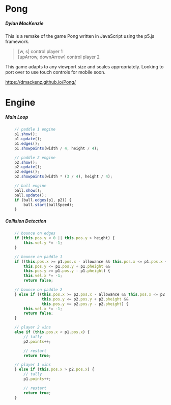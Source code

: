 # Pong
##### Dylan MacKenzie

This is a remake of the game Pong written in JavaScript using the p5.js framework.

> [w, s] control player 1 <br>
> [upArrow, downArrow] control player 2

This game adapts to any viewport size and scales appropriately. Looking to port over to use touch controls for mobile soon.

https://dmackenz.github.io/Pong/

# Engine
##### Main Loop
```JavaScript
    // paddle 1 engine
    p1.show();
    p1.update();
    p1.edges();
    p1.showpoints(width / 4, height / 4);

    // paddle 2 engine
    p2.show();
    p2.update();
    p2.edges();
    p2.showpoints(width * (3 / 4), height / 4);

    // ball engine
    ball.show();
    ball.update();
    if (ball.edges(p1, p2)) {
        ball.start(ballSpeed);
    }
```
##### Collision Detection
```JavaScript
    // bounce on edges
    if (this.pos.y < 0 || this.pos.y > height) {
        this.vel.y *= -1;
    }

    // bounce on paddle 1
    if ((this.pos.x >= p1.pos.x - allowance && this.pos.x <= p1.pos.x + allowance) &&
        this.pos.y <= p1.pos.y + p1.pheight &&
        this.pos.y >= p1.pos.y - p1.pheight) {
        this.vel.x *= -1;
        return false;

    // bounce on paddle 2
    } else if ((this.pos.x >= p2.pos.x - allowance && this.pos.x <= p2.pos.x + allowance) &&
                this.pos.y <= p2.pos.y + p2.pheight &&
                this.pos.y >= p2.pos.y - p2.pheight) {
        this.vel.x *= -1;
        return false;
    }

    // player 2 wins
    else if (this.pos.x < p1.pos.x) {
        // tally
        p2.points++;

        // restart
        return true;

    // player 1 wins
    } else if (this.pos.x > p2.pos.x) {
        // tally
        p1.points++;

        // restart
        return true;
    }
```
